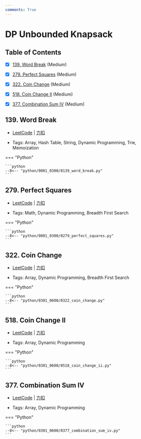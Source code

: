 ```yaml
---
comments: True
---
```


# DP Unbounded Knapsack

## Table of Contents

- [x] [139. Word Break](#139-word-break) (Medium)
- [x] [279. Perfect Squares](#279-perfect-squares) (Medium)
- [x] [322. Coin Change](#322-coin-change) (Medium)
- [x] [518. Coin Change II](#518-coin-change-ii) (Medium)
- [x] [377. Combination Sum IV](#377-combination-sum-iv) (Medium)


## 139. Word Break

-    [LeetCode](https://leetcode.com/problems/word-break/) | [力扣](https://leetcode.cn/problems/word-break/)

-   Tags: Array, Hash Table, String, Dynamic Programming, Trie, Memoization

=== "Python"

    ```python
    --8<-- "python/0001_0300/0139_word_break.py"
    ```



## 279. Perfect Squares

-    [LeetCode](https://leetcode.com/problems/perfect-squares/) | [力扣](https://leetcode.cn/problems/perfect-squares/)

-   Tags: Math, Dynamic Programming, Breadth First Search

=== "Python"

    ```python
    --8<-- "python/0001_0300/0279_perfect_squares.py"
    ```



## 322. Coin Change

-    [LeetCode](https://leetcode.com/problems/coin-change/) | [力扣](https://leetcode.cn/problems/coin-change/)

-   Tags: Array, Dynamic Programming, Breadth First Search

=== "Python"

    ```python
    --8<-- "python/0301_0600/0322_coin_change.py"
    ```



## 518. Coin Change II

-    [LeetCode](https://leetcode.com/problems/coin-change-ii/) | [力扣](https://leetcode.cn/problems/coin-change-ii/)

-   Tags: Array, Dynamic Programming

=== "Python"

    ```python
    --8<-- "python/0301_0600/0518_coin_change_ii.py"
    ```



## 377. Combination Sum IV

-    [LeetCode](https://leetcode.com/problems/combination-sum-iv/) | [力扣](https://leetcode.cn/problems/combination-sum-iv/)

-   Tags: Array, Dynamic Programming

=== "Python"

    ```python
    --8<-- "python/0301_0600/0377_combination_sum_iv.py"
    ```



